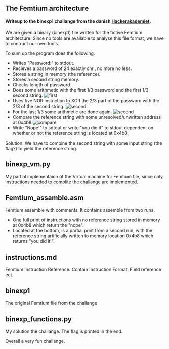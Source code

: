 ## The Femtium architecture 
#### Writeup to the binexp1 challange from the danish [Hackerakademiet].
We are given a binary (binexp1) file written for the fictive Femtium architecture. 
Since no tools are available to analyse this file format, we have to contruct our own tools.

To sum up the program does the following:
- Writes "Password:" to stdout.
- Recieves a password of 24 exactly chr., no more no less.
- Stores a string in memory (the reference).
- Stores a second string memory.
- Checks length of password.
- Does some arithmetic with the first 1/3 password and the first 1/3 second string.
![first](https://i.ibb.co/Dfh7Sft/first-part.jpg)
- Uses five NOR instuction to XOR the 2/3 part of the password with the 2/3 of the second string. 
![second](https://i.ibb.co/BZt7DV8/second-part.jpg)
- For the last 1/3 some arithmetic are done again.
![second](https://i.ibb.co/510ZkKV/third-part.jpg)
- Compare the reference string with some unresolved/unwritten address at 0x4b8
![compare](https://i.ibb.co/xCtJw0z/compare.jpg)
- Write "Nope!" to sdtout or write "you did it" to stdout dependent on whether or not the reference string is located at 0x4b8.

Solution:
We have to combine the second string with some input string (the flag?) to yield the reference string. 

## binexp_vm.py 
My partial implementaion of the Virtual machine for Femtium file, since only instructions needed to complite the challange are implemented.
## Femtium_assamble.asm
Femtium assemble with comments. It contains assemble from two runs. 
- One full print of instructions with no reference string stored in memory at 0x4b8 which return the "nope". 
- Located at the bottom, is a partial print from a second run, with the reference string artificially written to memory location 0x4b8 which returns "you did it!". 

## instructions.md
Femtium Instruction Reference. Contain Instruction Format, Field reference ect. 

## binexp1
The original Femtium file from the challange

## binexp_functions.py
My solution the challange. 
The flag is printed in the end.

Overall a very fun challange.
 

[Hackerakademiet]: https://hackerakademi.dk
